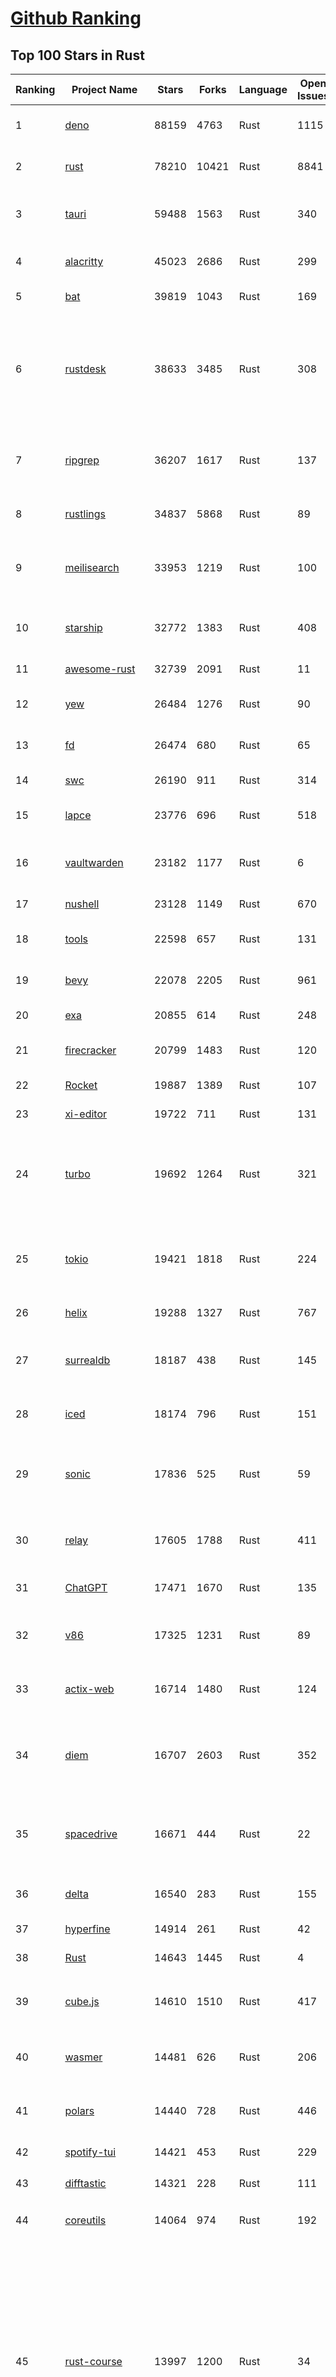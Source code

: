 [Github Ranking](../README.md)
==========

## Top 100 Stars in Rust

| Ranking | Project Name | Stars | Forks | Language | Open Issues | Description | Last Commit |
| ------- | ------------ | ----- | ----- | -------- | ----------- | ----------- | ----------- |
| 1 | [deno](https://github.com/denoland/deno) | 88159 | 4763 | Rust | 1115 | A modern runtime for JavaScript and TypeScript. | 2023-02-26T02:23:53Z |
| 2 | [rust](https://github.com/rust-lang/rust) | 78210 | 10421 | Rust | 8841 | Empowering everyone to build reliable and efficient software. | 2023-02-26T02:40:53Z |
| 3 | [tauri](https://github.com/tauri-apps/tauri) | 59488 | 1563 | Rust | 340 | Build smaller, faster, and more secure desktop applications with a web frontend. | 2023-02-25T11:42:39Z |
| 4 | [alacritty](https://github.com/alacritty/alacritty) | 45023 | 2686 | Rust | 299 | A cross-platform, OpenGL terminal emulator. | 2023-02-24T21:27:04Z |
| 5 | [bat](https://github.com/sharkdp/bat) | 39819 | 1043 | Rust | 169 | A cat(1) clone with wings. | 2023-02-25T01:21:14Z |
| 6 | [rustdesk](https://github.com/rustdesk/rustdesk) | 38633 | 3485 | Rust | 308 | Open source virtual / remote desktop infrastructure for everyone! The open source TeamViewer alternative. Display and control your PC and Android devices from anywhere at anytime. | 2023-02-26T01:54:31Z |
| 7 | [ripgrep](https://github.com/BurntSushi/ripgrep) | 36207 | 1617 | Rust | 137 | ripgrep recursively searches directories for a regex pattern while respecting your gitignore | 2023-02-25T09:51:43Z |
| 8 | [rustlings](https://github.com/rust-lang/rustlings) | 34837 | 5868 | Rust | 89 | :crab: Small exercises to get you used to reading and writing Rust code! | 2023-02-25T18:00:53Z |
| 9 | [meilisearch](https://github.com/meilisearch/meilisearch) | 33953 | 1219 | Rust | 100 | A lightning-fast search engine that fits effortlessly into your apps, websites, and workflow. | 2023-02-23T18:54:06Z |
| 10 | [starship](https://github.com/starship/starship) | 32772 | 1383 | Rust | 408 | ☄🌌️  The minimal, blazing-fast, and infinitely customizable prompt for any shell! | 2023-02-26T03:00:19Z |
| 11 | [awesome-rust](https://github.com/rust-unofficial/awesome-rust) | 32739 | 2091 | Rust | 11 | A curated list of Rust code and resources. | 2023-02-25T16:40:06Z |
| 12 | [yew](https://github.com/yewstack/yew) | 26484 | 1276 | Rust | 90 | Rust / Wasm framework for building client web apps | 2023-02-22T17:19:11Z |
| 13 | [fd](https://github.com/sharkdp/fd) | 26474 | 680 | Rust | 65 | A simple, fast and user-friendly alternative to 'find' | 2023-02-25T22:42:47Z |
| 14 | [swc](https://github.com/swc-project/swc) | 26190 | 911 | Rust | 314 | Rust-based platform for the Web | 2023-02-26T02:46:14Z |
| 15 | [lapce](https://github.com/lapce/lapce) | 23776 | 696 | Rust | 518 | Lightning-fast and Powerful Code Editor written in Rust | 2023-02-26T02:41:50Z |
| 16 | [vaultwarden](https://github.com/dani-garcia/vaultwarden) | 23182 | 1177 | Rust | 6 | Unofficial Bitwarden compatible server written in Rust, formerly known as bitwarden_rs | 2023-02-24T21:33:44Z |
| 17 | [nushell](https://github.com/nushell/nushell) | 23128 | 1149 | Rust | 670 | A new type of shell | 2023-02-26T01:57:14Z |
| 18 | [tools](https://github.com/rome/tools) | 22598 | 657 | Rust | 131 | Unified developer tools for JavaScript, TypeScript, and the web | 2023-02-25T23:29:58Z |
| 19 | [bevy](https://github.com/bevyengine/bevy) | 22078 | 2205 | Rust | 961 | A refreshingly simple data-driven game engine built in Rust | 2023-02-26T02:40:32Z |
| 20 | [exa](https://github.com/ogham/exa) | 20855 | 614 | Rust | 248 | A modern replacement for ‘ls’. | 2023-02-24T23:45:42Z |
| 21 | [firecracker](https://github.com/firecracker-microvm/firecracker) | 20799 | 1483 | Rust | 120 | Secure and fast microVMs for serverless computing. | 2023-02-25T12:12:13Z |
| 22 | [Rocket](https://github.com/SergioBenitez/Rocket) | 19887 | 1389 | Rust | 107 | A web framework for Rust. | 2023-02-21T12:07:30Z |
| 23 | [xi-editor](https://github.com/xi-editor/xi-editor) | 19722 | 711 | Rust | 131 | A modern editor with a backend written in Rust. | 2023-02-01T16:30:16Z |
| 24 | [turbo](https://github.com/vercel/turbo) | 19692 | 1264 | Rust | 321 | Incremental bundler and build system optimized for JavaScript and TypeScript, written in Rust – including Turbopack and Turborepo. | 2023-02-26T02:06:14Z |
| 25 | [tokio](https://github.com/tokio-rs/tokio) | 19421 | 1818 | Rust | 224 | A runtime for writing reliable asynchronous applications with Rust. Provides I/O, networking, scheduling, timers, ... | 2023-02-25T17:06:18Z |
| 26 | [helix](https://github.com/helix-editor/helix) | 19288 | 1327 | Rust | 767 | A post-modern modal text editor. | 2023-02-26T02:39:17Z |
| 27 | [surrealdb](https://github.com/surrealdb/surrealdb) | 18187 | 438 | Rust | 145 | A scalable, distributed, collaborative, document-graph database, for the realtime web | 2023-02-23T17:55:20Z |
| 28 | [iced](https://github.com/iced-rs/iced) | 18174 | 796 | Rust | 151 | A cross-platform GUI library for Rust, inspired by Elm | 2023-02-25T20:44:37Z |
| 29 | [sonic](https://github.com/valeriansaliou/sonic) | 17836 | 525 | Rust | 59 | 🦔 Fast, lightweight & schema-less search backend. An alternative to Elasticsearch that runs on a few MBs of RAM. | 2023-01-08T19:14:14Z |
| 30 | [relay](https://github.com/facebook/relay) | 17605 | 1788 | Rust | 411 | Relay is a JavaScript framework for building data-driven React applications. | 2023-02-26T00:14:51Z |
| 31 | [ChatGPT](https://github.com/lencx/ChatGPT) | 17471 | 1670 | Rust | 135 | 🔮 ChatGPT Desktop Application (Mac, Windows and Linux) | 2023-02-25T16:24:23Z |
| 32 | [v86](https://github.com/copy/v86) | 17325 | 1231 | Rust | 89 | x86 virtualization in your browser, recompiling x86 to wasm on the fly | 2023-02-20T10:45:27Z |
| 33 | [actix-web](https://github.com/actix/actix-web) | 16714 | 1480 | Rust | 124 | Actix Web is a powerful, pragmatic, and extremely fast web framework for Rust. | 2023-02-26T02:57:31Z |
| 34 | [diem](https://github.com/diem/diem) | 16707 | 2603 | Rust | 352 | Diem’s mission is to build a trusted and innovative financial network that empowers people and businesses around the world. | 2023-02-24T19:45:03Z |
| 35 | [spacedrive](https://github.com/spacedriveapp/spacedrive) | 16671 | 444 | Rust | 22 | Spacedrive is an open source cross-platform file explorer, powered by a virtual distributed filesystem written in Rust. | 2023-02-25T20:32:47Z |
| 36 | [delta](https://github.com/dandavison/delta) | 16540 | 283 | Rust | 155 | A syntax-highlighting pager for git, diff, and grep output | 2023-02-20T06:59:43Z |
| 37 | [hyperfine](https://github.com/sharkdp/hyperfine) | 14914 | 261 | Rust | 42 | A command-line benchmarking tool | 2023-02-21T14:19:45Z |
| 38 | [Rust](https://github.com/TheAlgorithms/Rust) | 14643 | 1445 | Rust | 4 |  All Algorithms implemented in Rust  | 2023-02-22T20:29:27Z |
| 39 | [cube.js](https://github.com/cube-js/cube.js) | 14610 | 1510 | Rust | 417 | 📊  Cube — The Semantic Layer for Building Data Applications | 2023-02-25T13:02:46Z |
| 40 | [wasmer](https://github.com/wasmerio/wasmer) | 14481 | 626 | Rust | 206 | 🚀 The leading WebAssembly Runtime supporting WASI and Emscripten | 2023-02-25T19:23:09Z |
| 41 | [polars](https://github.com/pola-rs/polars) | 14440 | 728 | Rust | 446 | Fast multi-threaded, hybrid-out-of-core DataFrame library in Rust \| Python \| Node.js | 2023-02-25T19:25:51Z |
| 42 | [spotify-tui](https://github.com/Rigellute/spotify-tui) | 14421 | 453 | Rust | 229 | Spotify for the terminal written in Rust 🚀 | 2023-01-20T22:39:05Z |
| 43 | [difftastic](https://github.com/Wilfred/difftastic) | 14321 | 228 | Rust | 111 | a structural diff that understands syntax 🟥🟩 | 2023-02-24T16:48:17Z |
| 44 | [coreutils](https://github.com/uutils/coreutils) | 14064 | 974 | Rust | 192 | Cross-platform Rust rewrite of the GNU coreutils | 2023-02-25T21:37:24Z |
| 45 | [rust-course](https://github.com/sunface/rust-course) | 13997 | 1200 | Rust | 34 | “连续六年成为全世界最受喜爱的语言，无 GC 也无需手动内存管理、极高的性能和安全性、过程/OO/函数式编程、优秀的包管理、JS 未来基石" — 工作之余的第二语言来试试 Rust 吧。<<Rust语言圣经>>拥有全面且深入的讲解、生动贴切的示例、德芙般丝滑的内容，甚至还有JS程序员关注的 WASM 和 Deno 等专题。这可能是目前最用心的 Rust 中文学习教程 / Book  | 2023-02-24T10:42:44Z |
| 46 | [RustPython](https://github.com/RustPython/RustPython) | 13707 | 926 | Rust | 217 | A Python Interpreter written in Rust | 2023-02-25T21:25:22Z |
| 47 | [egui](https://github.com/emilk/egui) | 13630 | 964 | Rust | 353 | egui: an easy-to-use immediate mode GUI in Rust that runs on both web and native | 2023-02-25T14:41:11Z |
| 48 | [anki](https://github.com/ankitects/anki) | 13306 | 1666 | Rust | 104 | Anki for desktop computers | 2023-02-25T21:32:26Z |
| 49 | [vector](https://github.com/vectordotdev/vector) | 12832 | 1023 | Rust | 1603 | A high-performance observability data pipeline. | 2023-02-25T15:25:50Z |
| 50 | [tikv](https://github.com/tikv/tikv) | 12705 | 1917 | Rust | 951 | Distributed transactional key-value database, originally created to complement TiDB | 2023-02-25T16:00:39Z |
| 51 | [mdBook](https://github.com/rust-lang/mdBook) | 12620 | 1292 | Rust | 356 | Create book from markdown files. Like Gitbook but implemented in Rust | 2023-02-25T16:14:42Z |
| 52 | [navi](https://github.com/denisidoro/navi) | 12523 | 453 | Rust | 47 | An interactive cheatsheet tool for the command-line | 2022-12-21T11:06:29Z |
| 53 | [gitui](https://github.com/extrawurst/gitui) | 12391 | 388 | Rust | 103 | Blazing 💥 fast terminal-ui for git written in rust 🦀 | 2023-02-24T02:58:22Z |
| 54 | [book](https://github.com/rust-lang/book) | 11613 | 2734 | Rust | 170 | The Rust Programming Language | 2023-02-23T10:19:42Z |
| 55 | [wasmtime](https://github.com/bytecodealliance/wasmtime) | 11547 | 925 | Rust | 484 | A fast and secure runtime for WebAssembly | 2023-02-25T18:23:37Z |
| 56 | [ruffle](https://github.com/ruffle-rs/ruffle) | 11531 | 584 | Rust | 2345 | A Flash Player emulator written in Rust | 2023-02-26T02:03:21Z |
| 57 | [rust-analyzer](https://github.com/rust-lang/rust-analyzer) | 11470 | 1182 | Rust | 1171 | A Rust compiler front-end for IDEs | 2023-02-26T00:42:15Z |
| 58 | [Pake](https://github.com/tw93/Pake) | 11366 | 849 | Rust | 6 | 🤱🏻 Turn any webpage into a desktop app with Rust.  🤱🏻 很简单的用 Rust 打包网页生成很小的桌面 App | 2023-02-25T03:14:15Z |
| 59 | [hyper](https://github.com/hyperium/hyper) | 11283 | 1333 | Rust | 175 | An HTTP library for Rust | 2023-02-26T02:36:08Z |
| 60 | [carbonyl](https://github.com/fathyb/carbonyl) | 11233 | 249 | Rust | 29 | Chromium running inside your terminal | 2023-02-25T13:33:38Z |
| 61 | [tree-sitter](https://github.com/tree-sitter/tree-sitter) | 10969 | 629 | Rust | 348 | An incremental parsing system for programming tools | 2023-02-25T22:21:57Z |
| 62 | [static-analysis](https://github.com/analysis-tools-dev/static-analysis) | 10926 | 1226 | Rust | 0 | ⚙️ A curated list of static analysis (SAST) tools and linters for all programming languages, config files, build tools, and more. The focus is on tools which improve code quality. | 2023-02-25T22:17:03Z |
| 63 | [just](https://github.com/casey/just) | 10784 | 273 | Rust | 159 | 🤖 Just a command runner | 2023-02-17T20:40:53Z |
| 64 | [clap](https://github.com/clap-rs/clap) | 10743 | 888 | Rust | 208 | A full featured, fast Command Line Argument Parser for Rust | 2023-02-24T13:40:30Z |
| 65 | [rust-raspberrypi-OS-tutorials](https://github.com/rust-embedded/rust-raspberrypi-OS-tutorials) | 10472 | 629 | Rust | 1 | :books: Learn to write an embedded OS in Rust :crab: | 2022-12-30T20:30:34Z |
| 66 | [zola](https://github.com/getzola/zola) | 10366 | 739 | Rust | 146 | A fast static site generator in a single binary with everything built-in. https://www.getzola.org | 2023-02-24T21:21:57Z |
| 67 | [fnm](https://github.com/Schniz/fnm) | 10358 | 299 | Rust | 87 | 🚀 Fast and simple Node.js version manager, built in Rust | 2023-02-25T18:47:42Z |
| 68 | [zellij](https://github.com/zellij-org/zellij) | 10178 | 312 | Rust | 391 | A terminal workspace with batteries included | 2023-02-25T22:14:05Z |
| 69 | [solana](https://github.com/solana-labs/solana) | 10055 | 2778 | Rust | 789 | Web-Scale Blockchain for fast, secure, scalable, decentralized apps and marketplaces. | 2023-02-26T00:11:27Z |
| 70 | [diesel](https://github.com/diesel-rs/diesel) | 9949 | 876 | Rust | 94 | A safe, extensible ORM and Query Builder for Rust | 2023-02-24T13:11:09Z |
| 71 | [cargo](https://github.com/rust-lang/cargo) | 9885 | 1931 | Rust | 1348 | The Rust package manager | 2023-02-26T02:55:04Z |
| 72 | [tui-rs](https://github.com/fdehau/tui-rs) | 9790 | 458 | Rust | 90 | Build terminal user interfaces and dashboards using Rust | 2023-02-20T08:24:26Z |
| 73 | [py-spy](https://github.com/benfred/py-spy) | 9771 | 345 | Rust | 94 | Sampling profiler for Python programs | 2023-02-21T11:58:31Z |
| 74 | [czkawka](https://github.com/qarmin/czkawka) | 9646 | 270 | Rust | 239 | Multi functional app to find duplicates, empty folders, similar images etc. | 2023-02-25T20:52:00Z |
| 75 | [neovide](https://github.com/neovide/neovide) | 9587 | 377 | Rust | 340 | No Nonsense Neovim Client in Rust | 2023-02-24T16:39:55Z |
| 76 | [zoxide](https://github.com/ajeetdsouza/zoxide) | 9509 | 343 | Rust | 29 | A smarter cd command. Supports all major shells. | 2023-02-18T05:25:55Z |
| 77 | [comprehensive-rust](https://github.com/google/comprehensive-rust) | 9421 | 427 | Rust | 38 | This is the Rust course used by the Android team at Google. It provides you the material to quickly teach Rust to everyone. | 2023-02-24T22:47:47Z |
| 78 | [RustScan](https://github.com/RustScan/RustScan) | 9295 | 674 | Rust | 91 | 🤖 The Modern Port Scanner 🤖 | 2023-02-04T00:43:33Z |
| 79 | [lsd](https://github.com/Peltoche/lsd) | 9245 | 307 | Rust | 94 | The next gen ls command | 2023-02-02T16:21:03Z |
| 80 | [xsv](https://github.com/BurntSushi/xsv) | 9192 | 292 | Rust | 108 | A fast CSV command line toolkit written in Rust. | 2022-12-22T10:10:37Z |
| 81 | [ruff](https://github.com/charliermarsh/ruff) | 9077 | 286 | Rust | 198 | An extremely fast Python linter, written in Rust. | 2023-02-26T02:47:50Z |
| 82 | [rust-clippy](https://github.com/rust-lang/rust-clippy) | 9002 | 1185 | Rust | 1632 | A bunch of lints to catch common mistakes and improve your Rust code. Book: https://doc.rust-lang.org/clippy/ | 2023-02-26T03:03:02Z |
| 83 | [axum](https://github.com/tokio-rs/axum) | 8733 | 604 | Rust | 17 | Ergonomic and modular web framework built with Tokio, Tower, and Hyper | 2023-02-25T18:24:15Z |
| 84 | [spotifyd](https://github.com/Spotifyd/spotifyd) | 8652 | 405 | Rust | 60 | A spotify daemon | 2023-02-18T20:07:15Z |
| 85 | [druid](https://github.com/linebender/druid) | 8587 | 545 | Rust | 257 | A data-first Rust-native UI design toolkit.  | 2023-02-25T11:19:44Z |
| 86 | [xray](https://github.com/atom-archive/xray) | 8530 | 245 | Rust | 16 | An experimental next-generation Electron-based text editor | 2019-07-22T17:46:06Z |
| 87 | [talent-plan](https://github.com/pingcap/talent-plan) | 8513 | 1122 | Rust | 96 | open source training courses about distributed database and distributed systems | 2023-01-26T16:44:49Z |
| 88 | [broot](https://github.com/Canop/broot) | 8228 | 195 | Rust | 160 | A new way to see and navigate directory trees : https://dystroy.org/broot | 2023-02-25T19:31:16Z |
| 89 | [rayon](https://github.com/rayon-rs/rayon) | 8203 | 412 | Rust | 145 | Rayon: A data parallelism library for Rust | 2023-02-24T01:25:55Z |
| 90 | [sqlx](https://github.com/launchbadge/sqlx) | 8077 | 829 | Rust | 404 | 🧰 The Rust SQL Toolkit. An async, pure Rust SQL crate featuring compile-time checked queries without a DSL. Supports PostgreSQL, MySQL, SQLite, and MSSQL. | 2023-02-24T17:25:57Z |
| 91 | [universal-android-debloater](https://github.com/0x192/universal-android-debloater) | 8015 | 471 | Rust | 204 | Cross-platform GUI written in Rust using ADB to debloat non-rooted android devices. Improve your privacy, the security and battery life of your device. | 2023-02-25T14:15:39Z |
| 92 | [substrate](https://github.com/paritytech/substrate) | 7939 | 2527 | Rust | 1001 | Substrate: The platform for blockchain innovators | 2023-02-25T16:25:11Z |
| 93 | [amethyst](https://github.com/amethyst/amethyst) | 7888 | 777 | Rust | 0 | Data-oriented and data-driven game engine written in Rust | 2021-12-06T18:23:49Z |
| 94 | [windows-rs](https://github.com/microsoft/windows-rs) | 7869 | 344 | Rust | 30 | Rust for Windows | 2023-02-25T14:12:18Z |
| 95 | [tokei](https://github.com/XAMPPRocky/tokei) | 7858 | 400 | Rust | 92 | Count your code, quickly. | 2023-02-21T08:35:21Z |
| 96 | [nom](https://github.com/rust-bakery/nom) | 7770 | 750 | Rust | 182 | Rust parser combinator framework | 2023-02-22T23:24:18Z |
| 97 | [warp](https://github.com/seanmonstar/warp) | 7747 | 651 | Rust | 159 | A super-easy, composable, web server framework for warp speeds. | 2023-02-25T15:01:27Z |
| 98 | [pyo3](https://github.com/PyO3/pyo3) | 7741 | 510 | Rust | 142 | Rust bindings for the Python interpreter | 2023-02-24T18:21:01Z |
| 99 | [actix](https://github.com/actix/actix) | 7719 | 611 | Rust | 35 | Actor framework for Rust. | 2023-01-27T16:50:49Z |
| 100 | [bandwhich](https://github.com/imsnif/bandwhich) | 7686 | 237 | Rust | 52 | Terminal bandwidth utilization tool | 2023-01-22T17:46:27Z |

